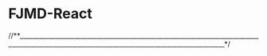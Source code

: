# FJMD-React
//**_______________________________________________________________________________________________________________________________________________*/